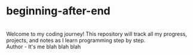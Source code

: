 # beginning-after-end
<br>
Welcome to my coding journey!   This repository will track all my progress, projects, and notes as I learn programming step by step.
<br>
Author - It's me 
blah blah blah